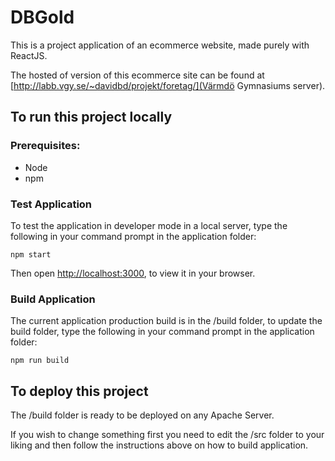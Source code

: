 # DBGold
This is a project application of an ecommerce website, made purely with ReactJS.

The hosted of version of this ecommerce site can be found at [http://labb.vgy.se/~davidbd/projekt/foretag/](Värmdö Gymnasiums server).


## To run this project locally
### Prerequisites:

* Node
* npm


### Test Application

To test the application in developer mode in a local server, type the following in your command prompt in the application folder:

`npm start`

Then open [http://localhost:3000](http://localhost:3000), to view it in your browser.


### Build Application

The current application production build is in the /build folder, to update the build folder, type the following in your command prompt in the application folder:

`npm run build`



## To deploy this project

The /build folder is ready to be deployed on any Apache Server.

If you wish to change something first you need to edit the /src folder to your liking and then follow the instructions above on how to build application.
